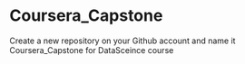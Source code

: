 # Coursera_Capstone
Create a new repository on your Github account and name it Coursera_Capstone for DataSceince course
